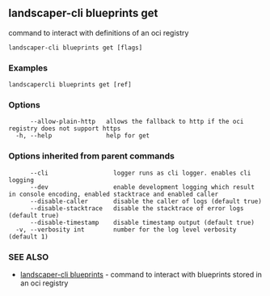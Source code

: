 ## landscaper-cli blueprints get

command to interact with definitions of an oci registry

```
landscaper-cli blueprints get [flags]
```

### Examples

```
landscapercli blueprints get [ref]
```

### Options

```
      --allow-plain-http   allows the fallback to http if the oci registry does not support https
  -h, --help               help for get
```

### Options inherited from parent commands

```
      --cli                  logger runs as cli logger. enables cli logging
      --dev                  enable development logging which result in console encoding, enabled stacktrace and enabled caller
      --disable-caller       disable the caller of logs (default true)
      --disable-stacktrace   disable the stacktrace of error logs (default true)
      --disable-timestamp    disable timestamp output (default true)
  -v, --verbosity int        number for the log level verbosity (default 1)
```

### SEE ALSO

* [landscaper-cli blueprints](landscaper-cli_blueprints.md)	 - command to interact with blueprints stored in an oci registry

